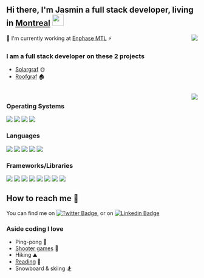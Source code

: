 ## Hi there, I'm Jasmin a full stack developer, living in [Montreal](https://www.google.ca/maps?q=,+Montreal,+QC,+,+ca) <img src="https://raw.githubusercontent.com/MartinHeinz/MartinHeinz/master/wave.gif" width="30px">

<img align="right" src="https://github-readme-stats.vercel.app/api?username=CutiePi&count_private=true&show_icons=true&hide_title=true&hide=stars,contribs&theme=dracula" />

👻 I'm currently working at [Enphase MTL](https://enphase.com/) ⚡

### I am a full stack developer on these 2 projects

- [Solargraf](https://www.solargraf.com/) 🌞
- [Roofgraf](https://www.roofgraf.com/) 🏠

<br>

<img align="right" src="https://github-readme-stats.vercel.app/api/top-langs/?username=CutiePi&hide=HTML,css&theme=dracula&langs_count=10" />

### Operating Systems
![](https://img.shields.io/badge/Ubuntu-informational?style=flat&logo=Ubuntu&logoColor=white&color=6A6C6E)
![](https://img.shields.io/badge/CentOS-informational?style=flat&logo=Centos&logoColor=white&color=6A6C6E)
![](https://img.shields.io/badge/Windows-informational?style=flat&logo=Windows&logoColor=white&color=6A6C6E)
![](https://img.shields.io/badge/MacOS-informational?style=flat&logo=Apple&logoColor=white&color=6A6C6E)

### Languages
![](https://img.shields.io/badge/TS-informational?style=flat&logo=TypeScript&logoColor=white&color=6A6C6E)
![](https://img.shields.io/badge/JS-informational?style=flat&logo=JavaScript&logoColor=white&color=6A6C6E)
![](https://img.shields.io/badge/Java-informational?style=flat&logo=Java&logoColor=white&color=6A6C6E)
![](https://img.shields.io/badge/Python-informational?style=flat&logo=Python&logoColor=white&color=6A6C6E)
![](https://img.shields.io/badge/C%23-informational?style=flat&logo=CSHARP&logoColor=white&color=6A6C6E)

### Frameworks/Libraries
[![](https://img.shields.io/badge/Node-informational?style=flat&logo=Node.JS&logoColor=white&color=6A6C6E)](https://github.com/nodejs/node)
[![](https://img.shields.io/badge/Express-informational?style=flat&logo=Express&logoColor=white&color=6A6C6E)](https://github.com/expressjs/express)
[![](https://img.shields.io/badge/React-informational?style=flat&logo=React&logoColor=white&color=6A6C6E)](https://github.com/facebook/react)
[![](https://img.shields.io/badge/Redux-informational?style=flat&logo=Redux&logoColor=white&color=6A6C6E)](https://github.com/reduxjs/redux)
[![](https://img.shields.io/badge/ReactQuery-informational?style=flat&logo=ReactQuery&logoColor=white&color=6A6C6E)](https://github.com/tannerlinsley/react-query)
[![](https://img.shields.io/badge/PaperJS-informational?style=flat&logo=PaperJS&logoColor=white&color=6A6C6E)](https://github.com/paperjs/paper.js)
[![](https://img.shields.io/badge/ThreeJS-informational?style=flat&logo=ThreeJS&logoColor=white&color=6A6C6E)](https://github.com/mrdoob/three.js/)
[![](https://img.shields.io/badge/Spring-informational?style=flat&logo=Spring&logoColor=white&color=6A6C6E)](https://github.com/spring-projects/spring-boot)


## How to reach me 🤙
You can find me on [![Twitter Badge](https://img.shields.io/badge/Twitter-Jasmin-blue?style=flat-square&logo=Twitter&logoColor=Blue&link=https://twitter.com/qCutiePi)](https://twitter.com/qCutiePi), or on [![Linkedin Badge](https://img.shields.io/badge/LinkedIn-Jasmin-blue?style=flat-square&logo=Linkedin&logoColor=blue&link=https://www.linkedin.com/in/jasmin-lapointe-26a061139/)](https://www.linkedin.com/in/jasmin-lapointe-26a061139/)
 
### Aside coding I love
- Ping-pong 🏓
- [Shooter games](https://cod.tracker.gg/modern-warfare/profile/atvi/cutiepi%237173239/mp) 🔫
- Hiking ⛰
- [Reading](https://www.goodreads.com/user/show/118355627-jasmin-lapointe) 📖 
- Snowboard & skiing 🏂

<!-- Links to your social media accounts -->

[1]: https://twitter.com/qCutiePi
[2]: https://www.linkedin.com/in/jasmin-lapointe-26a061139/

<!--**CutiePi/CutiePi** is a ✨ _special_ ✨ repository because its `README.md` (this file) appears on your GitHub profile.

Here are some ideas to get you started:

- 🔭 I’m currently working on ...
- 🌱 I’m currently learning ...
- 👯 I’m looking to collaborate on ...
- 🤔 I’m looking for help with ...
- 💬 Ask me about ...
- 📫 How to reach me: ...
- 😄 Pronouns: ...
- ⚡ Fun fact: ...
-->
